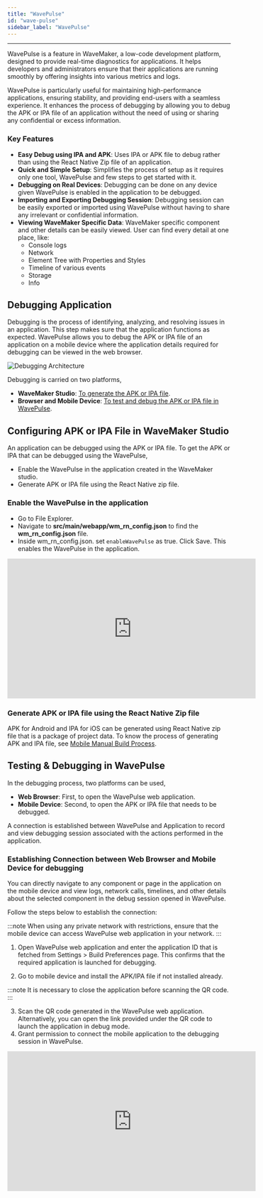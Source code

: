 ```yaml
---
title: "WavePulse"
id: "wave-pulse"
sidebar_label: "WavePulse"
---
```

---

WavePulse is a feature in WaveMaker, a low-code development platform, designed to provide real-time diagnostics for applications. It helps developers and administrators ensure that their applications are running smoothly by offering insights into various metrics and logs.

WavePulse is particularly useful for maintaining high-performance applications, ensuring stability, and providing end-users with a seamless experience. It enhances the process of debugging by allowing you to debug the APK or IPA file of an application without the need of using or sharing any confidential or excess information.

### Key Features

- **Easy Debug using IPA and APK**: Uses IPA or APK file to debug rather than using the React Native Zip file of an application.
- **Quick and Simple Setup**: Simplifies the process of setup as it requires only one tool, WavePulse and few steps to get started with it.
- **Debugging on Real Devices**: Debugging can be done on any device given WavePulse is enabled in the application to be debugged.
- **Importing and Exporting Debugging Session**: Debugging session can be easily exported or imported using WavePulse without having to share any irrelevant or confidential information.
- **Viewing WaveMaker Specific Data**: WaveMaker specific component and other details can be easily viewed. User can find every detail at one place, like:
  - Console logs
  - Network
  - Element Tree with Properties and Styles
  - Timeline of various events
  - Storage
  - Info

## Debugging Application

Debugging is the process of identifying, analyzing, and resolving issues in an application. This step makes sure that the application functions as expected. WavePulse allows you to debug the APK or IPA file of an application on a mobile device where the application details required for debugging can be viewed in the web browser.

![Debugging Architecture](/learn/assets/debug-architecture.png)

Debugging is carried on two platforms,

- **WaveMaker Studio**: [To generate the APK or IPA file](#generating-apk-or-ipa-file-to-debug).
- **Browser and Mobile Device**: [To test and debug the APK or IPA file in WavePulse](#testing--debugging-in-wavepulse).

## Configuring APK or IPA File in WaveMaker Studio

An application can be debugged using the APK or IPA file. To get the APK or IPA that can be debugged using the WavePulse,

- Enable the WavePulse in the application created in the WaveMaker studio.
- Generate APK or IPA file using the React Native zip file.

### Enable the WavePulse in the application

- Go to File Explorer.
- Navigate to **src/main/webapp/wm_rn_config.json** to find the **wm_rn_config.json** file.
- Inside wm_rn_config.json. set	`enableWavePulse` as true. Click Save. This enables the WavePulse in the application.

<iframe width="560" height="315" src="https://embed.app.guidde.com/playbooks/ppStvsxdQmjNLobnFxCwm8"  frameborder="0" allow="autoplay; encrypted-media" allowfullscreen="allowfullscreen"></iframe>

### Generate APK or IPA file using the React Native Zip file

APK for Android and IPA for iOS can be generated using React Native zip file that is a package of project data. To know the process of generating APK and IPA file, see [Mobile Manual Build Process](https://docs.wavemaker.com/learn/react-native/mobile-build-manual).

## Testing & Debugging in WavePulse

In the debugging process, two platforms can be used,

- **Web Browser**: First, to open the WavePulse web application.
- **Mobile Device**: Second, to open the APK or IPA file that needs to be debugged.

A connection is established between WavePulse and Application to record and view debugging session associated with the actions performed in the application.

### Establishing Connection between Web Browser and Mobile Device for debugging

You can directly navigate to any component or page in the application on the mobile device and view logs, network calls, timelines, and other details about the selected component in the debug session opened in WavePulse.

Follow the steps below to establish the connection:

:::note
When using any private network with restrictions, ensure that the mobile device can access WavePulse web application in your network.
:::

1. Open WavePulse web application and enter the application ID that is fetched from Settings > Build Preferences page. This confirms that the required application is launched for debugging.

2. Go to mobile device and install the APK/IPA file if not installed already.

:::note
It is necessary to close the application before scanning the QR code.
:::

3. Scan the QR code generated in the WavePulse web application. Alternatively, you can open the link provided under the QR code to launch the application in debug mode.
4. Grant permission to connect the mobile application to the debugging session in WavePulse.

<iframe width="560" height="315" src="https://www.loom.com/embed/955c51e160a64230bf594aa35b7f5039?sid=e33b7e13-99df-4249-844a-f67cde42cab8" frameborder="0" allow="autoplay; encrypted-media" allowfullscreen="allowfullscreen"></iframe>
